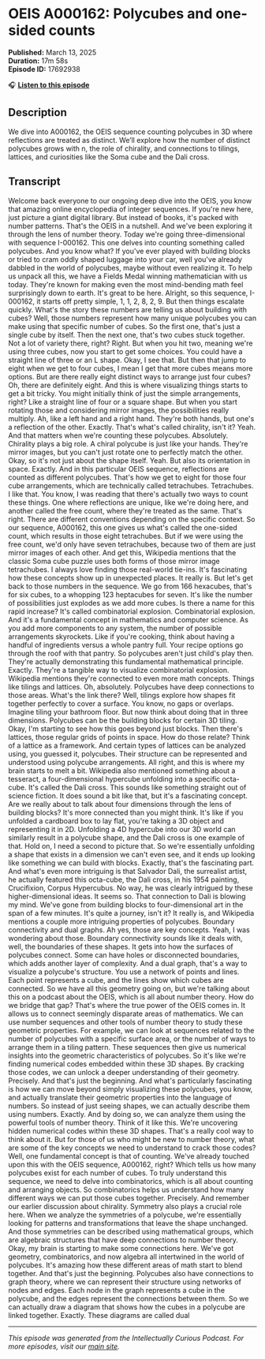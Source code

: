 # OEIS A000162: Polycubes and one-sided counts

**Published:** March 13, 2025  
**Duration:** 17m 58s  
**Episode ID:** 17692938

🎧 **[Listen to this episode](https://intellectuallycurious.buzzsprout.com/2529712/episodes/17692938-oeis-a000162-polycubes-and-one-sided-counts)**

## Description

We dive into A000162, the OEIS sequence counting polycubes in 3D where reflections are treated as distinct. We’ll explore how the number of distinct polycubes grows with n, the role of chirality, and connections to tilings, lattices, and curiosities like the Soma cube and the Dali cross.

## Transcript

Welcome back everyone to our ongoing deep dive into the OEIS, you know that amazing online encyclopedia of integer sequences. If you're new here, just picture a giant digital library. But instead of books, it's packed with number patterns. That's the OEIS in a nutshell. And we've been exploring it through the lens of number theory. Today we're going three-dimensional with sequence I-000162. This one delves into counting something called polycubes. And you know what? If you've ever played with building blocks or tried to cram oddly shaped luggage into your car, well you've already dabbled in the world of polycubes, maybe without even realizing it. To help us unpack all this, we have a Fields Medal winning mathematician with us today. They're known for making even the most mind-bending math feel surprisingly down to earth. It's great to be here. Alright, so this sequence, I-000162, it starts off pretty simple, 1, 1, 2, 8, 2, 9. But then things escalate quickly. What's the story these numbers are telling us about building with cubes? Well, those numbers represent how many unique polycubes you can make using that specific number of cubes. So the first one, that's just a single cube by itself. Then the next one, that's two cubes stuck together. Not a lot of variety there, right? Right. But when you hit two, meaning we're using three cubes, now you start to get some choices. You could have a straight line of three or an L shape. Okay, I see that. But then that jump to eight when we get to four cubes, I mean I get that more cubes means more options. But are there really eight distinct ways to arrange just four cubes? Oh, there are definitely eight. And this is where visualizing things starts to get a bit tricky. You might initially think of just the simple arrangements, right? Like a straight line of four or a square shape. But when you start rotating those and considering mirror images, the possibilities really multiply. Ah, like a left hand and a right hand. They're both hands, but one's a reflection of the other. Exactly. That's what's called chirality, isn't it? Yeah. And that matters when we're counting these polycubes. Absolutely. Chirality plays a big role. A chiral polycube is just like your hands. They're mirror images, but you can't just rotate one to perfectly match the other. Okay, so it's not just about the shape itself. Yeah. But also its orientation in space. Exactly. And in this particular OEIS sequence, reflections are counted as different polycubes. That's how we get to eight for those four cube arrangements, which are technically called tetrachubes. Tetrachubes. I like that. You know, I was reading that there's actually two ways to count these things. One where reflections are unique, like we're doing here, and another called the free count, where they're treated as the same. That's right. There are different conventions depending on the specific context. So our sequence, A000162, this one gives us what's called the one-sided count, which results in those eight tetrachubes. But if we were using the free count, we'd only have seven tetrachubes, because two of them are just mirror images of each other. And get this, Wikipedia mentions that the classic Soma cube puzzle uses both forms of those mirror image tetrachubes. I always love finding those real-world tie-ins. It's fascinating how these concepts show up in unexpected places. It really is. But let's get back to those numbers in the sequence. We go from 166 hexacubes, that's for six cubes, to a whopping 123 heptacubes for seven. It's like the number of possibilities just explodes as we add more cubes. Is there a name for this rapid increase? It's called combinatorial explosion. Combinatorial explosion. And it's a fundamental concept in mathematics and computer science. As you add more components to any system, the number of possible arrangements skyrockets. Like if you're cooking, think about having a handful of ingredients versus a whole pantry full. Your recipe options go through the roof with that pantry. So polycubes aren't just child's play then. They're actually demonstrating this fundamental mathematical principle. Exactly. They're a tangible way to visualize combinatorial explosion. Wikipedia mentions they're connected to even more math concepts. Things like tilings and lattices. Oh, absolutely. Polycubes have deep connections to those areas. What's the link there? Well, tilings explore how shapes fit together perfectly to cover a surface. You know, no gaps or overlaps. Imagine tiling your bathroom floor. But now think about doing that in three dimensions. Polycubes can be the building blocks for certain 3D tiling. Okay, I'm starting to see how this goes beyond just blocks. Then there's lattices, those regular grids of points in space. How do those relate? Think of a lattice as a framework. And certain types of lattices can be analyzed using, you guessed it, polycubes. Their structure can be represented and understood using polycube arrangements. All right, and this is where my brain starts to melt a bit. Wikipedia also mentioned something about a tesseract, a four-dimensional hypercube unfolding into a specific octa-cube. It's called the Dali cross. This sounds like something straight out of science fiction. It does sound a bit like that, but it's a fascinating concept. Are we really about to talk about four dimensions through the lens of building blocks? It's more connected than you might think. It's like if you unfolded a cardboard box to lay flat, you're taking a 3D object and representing it in 2D. Unfolding a 4D hypercube into our 3D world can similarly result in a polycube shape, and the Dali cross is one example of that. Hold on, I need a second to picture that. So we're essentially unfolding a shape that exists in a dimension we can't even see, and it ends up looking like something we can build with blocks. Exactly, that's the fascinating part. And what's even more intriguing is that Salvador Dali, the surrealist artist, he actually featured this octa-cube, the Dali cross, in his 1954 painting, Crucifixion, Corpus Hypercubus. No way, he was clearly intrigued by these higher-dimensional ideas. It seems so. That connection to Dali is blowing my mind. We've gone from building blocks to four-dimensional art in the span of a few minutes. It's quite a journey, isn't it? It really is, and Wikipedia mentions a couple more intriguing properties of polycubes. Boundary connectivity and dual graphs. Ah yes, those are key concepts. Yeah, I was wondering about those. Boundary connectivity sounds like it deals with, well, the boundaries of these shapes. It gets into how the surfaces of polycubes connect. Some can have holes or disconnected boundaries, which adds another layer of complexity. And a dual graph, that's a way to visualize a polycube's structure. You use a network of points and lines. Each point represents a cube, and the lines show which cubes are connected. So we have all this geometry going on, but we're talking about this on a podcast about the OEIS, which is all about number theory. How do we bridge that gap? That's where the true power of the OEIS comes in. It allows us to connect seemingly disparate areas of mathematics. We can use number sequences and other tools of number theory to study these geometric properties. For example, we can look at sequences related to the number of polycubes with a specific surface area, or the number of ways to arrange them in a tiling pattern. These sequences then give us numerical insights into the geometric characteristics of polycubes. So it's like we're finding numerical codes embedded within these 3D shapes. By cracking those codes, we can unlock a deeper understanding of their geometry. Precisely. And that's just the beginning. And what's particularly fascinating is how we can move beyond simply visualizing these polycubes, you know, and actually translate their geometric properties into the language of numbers. So instead of just seeing shapes, we can actually describe them using numbers. Exactly. And by doing so, we can analyze them using the powerful tools of number theory. Think of it like this. We're uncovering hidden numerical codes within these 3D shapes. That's a really cool way to think about it. But for those of us who might be new to number theory, what are some of the key concepts we need to understand to crack those codes? Well, one fundamental concept is that of counting. We've already touched upon this with the OEIS sequence, A000162, right? Which tells us how many polycubes exist for each number of cubes. To truly understand this sequence, we need to delve into combinatorics, which is all about counting and arranging objects. So combinatorics helps us understand how many different ways we can put those cubes together. Precisely. And remember our earlier discussion about chirality. Symmetry also plays a crucial role here. When we analyze the symmetries of a polycube, we're essentially looking for patterns and transformations that leave the shape unchanged. And those symmetries can be described using mathematical groups, which are algebraic structures that have deep connections to number theory. Okay, my brain is starting to make some connections here. We've got geometry, combinatorics, and now algebra all intertwined in the world of polycubes. It's amazing how these different areas of math start to blend together. And that's just the beginning. Polycubes also have connections to graph theory, where we can represent their structure using networks of nodes and edges. Each node in the graph represents a cube in the polycube, and the edges represent the connections between them. So we can actually draw a diagram that shows how the cubes in a polycube are linked together. Exactly. These diagrams are called dual

---
*This episode was generated from the Intellectually Curious Podcast. For more episodes, visit our [main site](https://intellectuallycurious.buzzsprout.com).*
